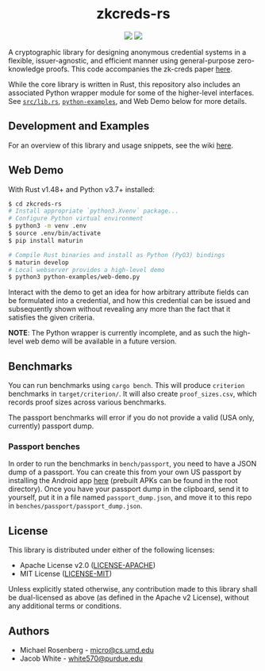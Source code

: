 <h1 align="center">zkcreds-rs</h1>
<p align="center">
    <a href="https://github.com/rozbb/zkcreds-rs/blob/main/LICENSE-APACHE"><img src="https://img.shields.io/badge/license-APACHE-blue.svg"></a>
    <a href="https://github.com/rozbb/zkcreds-rs/blob/main/LICENSE-MIT"><img src="https://img.shields.io/badge/license-MIT-blue.svg"></a>
    <!--<a href="https://deps.rs/repo/github/rozbb/zkcreds-rs"><img src="https://deps.rs/repo/github/rozbb/zkcreds-rs/status.svg"></a>-->
</p>

A cryptographic library for designing anonymous credential systems in a flexible, issuer-agnostic, and efficient manner using general-purpose zero-knowledge proofs. This code accompanies the zk-creds paper [here](https://eprint.iacr.org/2022/878).

While the core library is written in Rust, this repository also includes an associated Python wrapper module for some of the higher-level interfaces. See [`src/lib.rs`](src/lib.rs), [`python-examples`](python-examples), and Web Demo below for more details.

## Development and Examples

For an overview of this library and usage snippets, see the wiki [here](https://github.com/rozbb/zkcreds-rs/wiki).

## Web Demo

With Rust v1.48+ and Python v3.7+ installed:

```bash
$ cd zkcreds-rs
# Install appropriate `python3.Xvenv` package...
# Configure Python virtual environment
$ python3 -m venv .env
$ source .env/bin/activate
$ pip install maturin

# Compile Rust binaries and install as Python (PyO3) bindings
$ maturin develop
# Local webserver provides a high-level demo
$ python3 python-examples/web-demo.py
```

Interact with the demo to get an idea for how arbitrary attribute fields can be formulated into a credential, and how this credential can be issued and subsequently shown without revealing any more than the fact that it satisfies the given criteria.

**NOTE**: The Python wrapper is currently incomplete, and as such the high-level web demo will be available in a future version.

## Benchmarks

You can run benchmarks using `cargo bench`. This will produce `criterion` benchmarks in `target/criterion/`. It will also create `proof_sizes.csv`, which records proof sizes across various benchmarks.

The passport benchmarks will error if you do not provide a valid (USA only, currently) passport dump.

### Passport benches

In order to run the benchmarks in `bench/passport`, you need to have a JSON dump of a passport. You can create this from your own US passport by installing the Android app [here](https://github.com/rozbb/passport-reader/) (prebuilt APKs can be found in the root directory). Once you have your passport dump in the clipboard, send it to yourself, put it in a file named `passport_dump.json`, and move it to this repo in `benches/passport/passport_dump.json`.

## License

 This library is distributed under either of the following licenses:
 
 * Apache License v2.0 ([LICENSE-APACHE](LICENSE-APACHE))
 * MIT License ([LICENSE-MIT](LICENSE-MIT))
 
Unless explicitly stated otherwise, any contribution made to this library shall be dual-licensed as above (as defined in the Apache v2 License), without any additional terms or conditions.

## Authors

* Michael Rosenberg - micro@cs.umd.edu
* Jacob White - white570@purdue.edu
